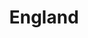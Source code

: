 ---
title: "England"
# heading: "Unenlightened"
# date: 2022-07-22
weight: 28
# date: 2022-08-08
image: "/flags/gb.png"
---